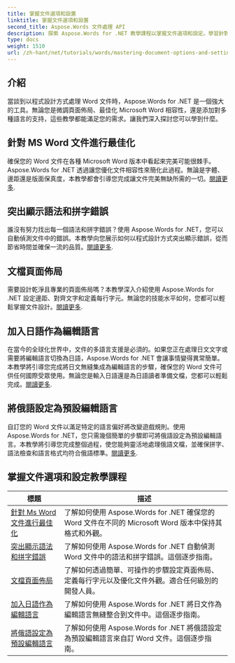 ```yaml
---
title: 掌握文件選項和設置
linktitle: 掌握文件選項和設置
second_title: Aspose.Words 文件處理 API
description: 探索 Aspose.Words for .NET 教學課程以掌握文件選項和設定。學習針對 Word、語法檢查、頁面佈局和編輯語言的最佳化。
type: docs
weight: 1510
url: /zh-hant/net/tutorials/words/mastering-document-options-and-settings/
---
```

## 介紹

當談到以程式設計方式處理 Word 文件時，Aspose.Words for .NET 是一個強大的工具。無論您是微調頁面佈局、最佳化 Microsoft Word 相容性，還是添加對多種語言的支持，這些教學都能滿足您的需求。讓我們深入探討您可以學到什麼。

## 針對 MS Word 文件進行最佳化
確保您的 Word 文件在各種 Microsoft Word 版本中看起來完美可能很棘手。 Aspose.Words for .NET 透過讓您優化文件相容性來簡化此過程。無論是字體、邊距還是版面保真度，本教學都會引導您完成讓文件完美無缺所需的一切。[閱讀更多](./optimize-for-ms-word-document/).

## 突出顯示語法和拼字錯誤
誰沒有努力找出每一個語法和拼字錯誤？使用 Aspose.Words for .NET，您可以自動偵測文件中的錯誤。本教學向您展示如何以程式設計方式突出顯示錯誤，從而節省時間並確保一流的品質。[閱讀更多](./highlight-grammatical-and-spelling-errors/).

## 文檔頁面佈局
需要設計乾淨且專業的頁面佈局嗎？本教學深入介紹使用 Aspose.Words for .NET 設定邊距、對齊文字和定義每行字元。無論您的技能水平如何，您都可以輕鬆掌握文件設計。[閱讀更多](./document-page-layout/).

## 加入日語作為編輯語言
在當今的全球化世界中，文件的多語言支援是必須的。如果您正在處理日文文字或需要將編輯語言切換為日語，Aspose.Words for .NET 會讓事情變得異常簡單。本教學將引導您完成將日文無縫集成為編輯語言的步驟，確保您的 Word 文件可供任何國際受眾使用。無論您是輸入日語還是為日語讀者準備文檔，您都可以輕鬆完成。[閱讀更多](./adding-japanese-as-editing-languages/).

## 將俄語設定為預設編輯語言
自訂您的 Word 文件以滿足特定的語言偏好將改變遊戲規則。使用 Aspose.Words for .NET，您只需幾個簡單的步驟即可將俄語設定為預設編輯語言。本教學將引導您完成整個過程，使您能夠靈活地處理俄語文檔，並確保拼字、語法檢查和語言格式均符合俄語標準。[閱讀更多](./set-russian-as-default-edit-language/).


 ## 掌握文件選項和設定教學課程
| 標題 | 描述 |
| --- | --- |
| [針對 Ms Word 文件進行最佳化](./optimize-for-ms-word-document/) | 了解如何使用 Aspose.Words for .NET 確保您的 Word 文件在不同的 Microsoft Word 版本中保持其格式和外觀。 |
| [突出顯示語法和拼字錯誤](./highlight-grammatical-and-spelling-errors/) | 了解如何使用 Aspose.Words for .NET 自動偵測 Word 文件中的語法和拼字錯誤。這個逐步指南。 |
| [文檔頁面佈局](./document-page-layout/) | 了解如何透過簡單、可操作的步驟設定頁面佈局、定義每行字元以及優化文件外觀。適合任何級別的開發人員。 |
| [加入日語作為編輯語言](./adding-japanese-as-editing-languages/) | 了解如何使用 Aspose.Words for .NET 將日文作為編輯語言無縫整合到文件中。這個逐步指南。 |
| [將俄語設定為預設編輯語言](./set-russian-as-default-edit-language/) | 了解如何使用 Aspose.Words for .NET 將俄語設定為預設編輯語言來自訂 Word 文件。這個逐步指南。 |